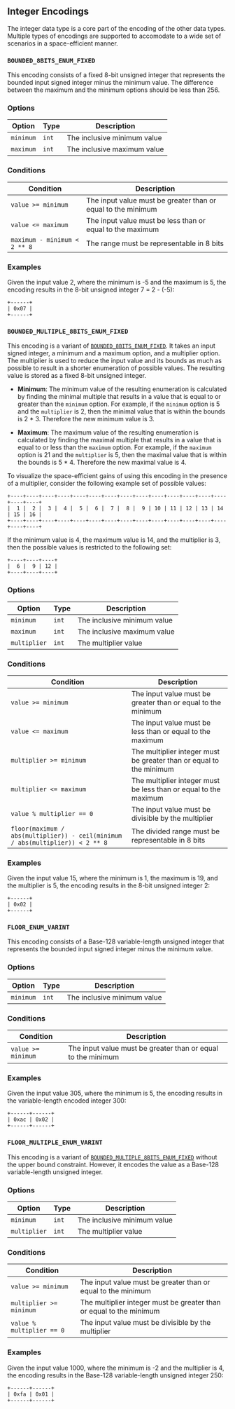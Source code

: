 Integer Encodings
-----------------

The integer data type is a core part of the encoding of the other data types.
Multiple types of encodings are supported to accomodate to a wide set of
scenarios in a space-efficient manner.

### `BOUNDED_8BITS_ENUM_FIXED`

This encoding consists of a fixed 8-bit unsigned integer that represents the
bounded input signed integer minus the minimum value. The difference between
the maximum and the minimum options should be less than 256.

### Options

| Option    | Type  | Description                 |
|-----------|-------|-----------------------------|
| `minimum` | `int` | The inclusive minimum value |
| `maximum` | `int` | The inclusive maximum value |

### Conditions

| Condition                    | Description                                                  |
|------------------------------|--------------------------------------------------------------|
| `value >= minimum`           | The input value must be greater than or equal to the minimum |
| `value <= maximum`           | The input value must be less than or equal to the maximum    |
| `maximum - minimum < 2 ** 8` | The range must be representable in 8 bits                    |

### Examples

Given the input value 2, where the minimum is -5 and the maximum is 5, the
encoding results in the 8-bit unsigned integer 7 = 2 - (-5):

```
+------+
| 0x07 |
+------+
```

### `BOUNDED_MULTIPLE_8BITS_ENUM_FIXED`

This encoding is a variant of
[`BOUNDED_8BITS_ENUM_FIXED`](#bounded_8bits_enum_fixed). It takes an input
signed integer, a minimum and a maximum option, and a multiplier option. The
multiplier is used to reduce the input value and its bounds as much as possible
to result in a shorter enumeration of possible values. The resulting value is
stored as a fixed 8-bit unsigned integer.

- **Minimum**: The minimum value of the resulting enumeration is calculated by
  finding the minimal multiple that results in a value that is equal to or
  greater than the `minimum` option. For example, if the `minimum` option is 5
  and the `multiplier` is 2, then the minimal value that is within the bounds
  is 2 * 3. Therefore the new minimum value is 3.

- **Maximum**: The maximum value of the resulting enumeration is calculated by
  finding the maximal multiple that results in a value that is equal to or less
  than the `maximum` option. For example, if the `maximum` option is 21 and the
  `multiplier` is 5, then the maximal value that is within the bounds is 5 * 4.
  Therefore the new maximal value is 4.

To visualize the space-efficient gains of using this encoding in the presence
of a multiplier, consider the following example set of possible values:

```
+----+----+----+----+----+----+----+----+----+----+----+----+----+----+----+----+
|  1 |  2 |  3 |  4 |  5 |  6 |  7 |  8 |  9 | 10 | 11 | 12 | 13 | 14 | 15 | 16 |
+----+----+----+----+----+----+----+----+----+----+----+----+----+----+----+----+
```

If the minimum value is 4, the maximum value is 14, and the multiplier is 3,
then the possible values is restricted to the following set:

```
+----+----+----+
|  6 |  9 | 12 |
+----+----+----+
```

### Options

| Option       | Type  | Description                 |
|--------------|-------|-----------------------------|
| `minimum`    | `int` | The inclusive minimum value |
| `maximum`    | `int` | The inclusive maximum value |
| `multiplier` | `int` | The multiplier value        |

### Conditions

| Condition                    | Description                                                         |
|------------------------------|---------------------------------------------------------------------|
| `value >= minimum`           | The input value must be greater than or equal to the minimum        |
| `value <= maximum`           | The input value must be less than or equal to the maximum           |
| `multiplier >= minimum`      | The multiplier integer must be greater than or equal to the minimum |
| `multiplier <= maximum`      | The multiplier integer must be less than or equal to the maximum    |
| `value % multiplier == 0`    | The input value must be divisible by the multiplier                 |
| `floor(maximum / abs(multiplier)) - ceil(minimum / abs(multiplier)) < 2 ** 8` | The divided range must be representable in 8 bits |

### Examples

Given the input value 15, where the minimum is 1, the maximum is 19, and the
multiplier is 5, the encoding results in the 8-bit unsigned integer 2:

```
+------+
| 0x02 |
+------+
```

### `FLOOR_ENUM_VARINT`

This encoding consists of a Base-128 variable-length unsigned integer that
represents the bounded input signed integer minus the minimum value.

### Options

| Option    | Type  | Description                 |
|-----------|-------|-----------------------------|
| `minimum` | `int` | The inclusive minimum value |

### Conditions

| Condition                    | Description                                                  |
|------------------------------|--------------------------------------------------------------|
| `value >= minimum`           | The input value must be greater than or equal to the minimum |

### Examples

Given the input value 305, where the minimum is 5, the encoding results in the
variable-length encoded integer 300:

```
+------+------+
| 0xac | 0x02 |
+------+------+
```

### `FLOOR_MULTIPLE_ENUM_VARINT`

This encoding is a variant of
[`BOUNDED_MULTIPLE_8BITS_ENUM_FIXED`](#bounded_multiple_8bits_enum_fixed)
without the upper bound constraint. However, it encodes the value as a Base-128
variable-length unsigned integer.

### Options

| Option       | Type  | Description                 |
|--------------|-------|-----------------------------|
| `minimum`    | `int` | The inclusive minimum value |
| `multiplier` | `int` | The multiplier value        |

### Conditions

| Condition                    | Description                                                         |
|------------------------------|---------------------------------------------------------------------|
| `value >= minimum`           | The input value must be greater than or equal to the minimum        |
| `multiplier >= minimum`      | The multiplier integer must be greater than or equal to the minimum |
| `value % multiplier == 0`    | The input value must be divisible by the multiplier                 |

### Examples

Given the input value 1000, where the minimum is -2 and the multiplier is 4,
the encoding results in the Base-128 variable-length unsigned integer 250:

```
+------+------+
| 0xfa | 0x01 |
+------+------+
```
